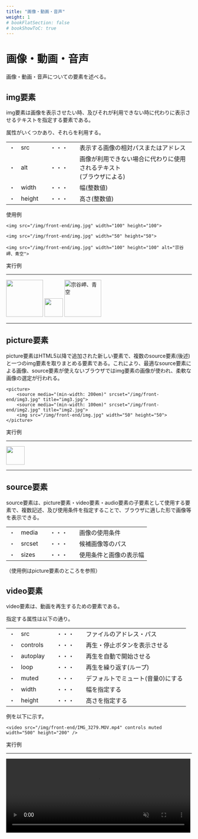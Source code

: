 ```yaml
---
title: "画像・動画・音声"
weight: 1
# bookFlatSection: false
# bookShowToC: true
---
```


# 画像・動画・音声

画像・動画・音声についての要素を述べる。

## img要素

img要素は画像を表示させたい時、及びそれが利用できない時に代わりに表示させるテキストを指定する要素である。

属性がいくつかあり、それらを利用する。

<table style="border:none;">
    <tr style="border:none;">
        <td style="border:none;">・</td>
        <td style="border:none;">src</td>
        <td style="border:none;">　・・・　</td>
        <td style="border:none;">表示する画像の相対パスまたはアドレス</td>
    </tr>
    <tr style="border:none;">
        <td style="border:none;">・</td>
        <td style="border:none;">alt</td>
        <td style="border:none;">　・・・　</td>
        <td style="border:none;">画像が利用できない場合に代わりに使用されるテキスト<br>(ブラウザによる)</td>
    </tr>
    <tr>
        <td style="border:none;">・</td>
        <td style="border:none;">width</td>
        <td style="border:none;">　・・・　</td>
        <td style="border:none;">幅(整数値)</td>
    </tr>
    <tr>
        <td style="border:none;">・</td>
        <td style="border:none;">height</td>
        <td style="border:none;">　・・・　</td>
        <td style="border:none;">高さ(整数値)</td>
    </tr>
</table>

使用例

```
<img src="/img/front-end/img.jpg" width="100" height="100">

<img src="/img/front-end/img.jpg" width="50" height="50">

<img src="/img/front-end/img.jpg" width="100" height="100" alt="宗谷岬、青空">
```

実行例

<hr>
<img src="/img/front-end/img.jpg" width="100" height="100">

<img src="/img/front-end/img.jpg" width="50" height="50">

<img src="/img/front-end/img.jpg" width="100" height="100" alt="宗谷岬、青空">
<hr>



## picture要素

picture要素はHTML5以降で追加された新しい要素で、複数のsource要素(後述)と一つのimg要素を取りまとめる要素である。これにより、最適なsource要素による画像、source要素が使えないブラウザではimg要素の画像が使われ、柔軟な画像の選定が行われる。

```
<picture>
    <source media="(min-width: 200em)" srcset="/img/front-end/img3.jpg" title="img3.jpg">
    <source media="(min-width: 100em)" srcset="/img/front-end/img2.jpg" title="img2.jpg">
    <img src="/img/front-end/img.jpg" width="50" height="50">
</picture>
```

実行例

<hr>
<picture>
    <source media="(min-width: 200em)" srcset="/img/front-end/img3.jpg" title="img3.jpg">
    <source media="(min-width: 100em)" srcset="/img/front-end/img2.jpg" title="img2.jpg">
    <img src="/img/front-end/img.jpg" width="50" height="50">
</picture>
<hr>


## source要素

source要素は、picture要素・video要素・audio要素の子要素として使用する要素で、複数記述、及び使用条件を指定することで、ブラウザに適した形で画像等を表示できる。


<table style="border:none;">
    <tr style="border:none;">
        <td style="border:none;">・</td>
        <td style="border:none;">media</td>
        <td style="border:none;">　・・・　</td>
        <td style="border:none;">画像の使用条件</td>
    </tr>
    <tr style="border:none;">
        <td style="border:none;">・</td>
        <td style="border:none;">srcset</td>
        <td style="border:none;">　・・・　</td>
        <td style="border:none;">候補画像等のパス</td>
    </tr>
    <tr>
        <td style="border:none;">・</td>
        <td style="border:none;">sizes</td>
        <td style="border:none;">　・・・　</td>
        <td style="border:none;">使用条件と画像の表示幅</td>
    </tr>
</table>


（使用例はpicture要素のところを参照）


## video要素

video要素は、動画を再生するための要素である。

指定する属性は以下の通り。

<table style="border:none;">
    <tr style="border:none;">
        <td style="border:none;">・</td>
        <td style="border:none;">src</td>
        <td style="border:none;">　・・・　</td>
        <td style="border:none;">ファイルのアドレス・パス</td>
    </tr>
    <tr style="border:none;">
        <td style="border:none;">・</td>
        <td style="border:none;">controls</td>
        <td style="border:none;">　・・・　</td>
        <td style="border:none;">再生・停止ボタンを表示させる</td>
    </tr>
    <tr>
        <td style="border:none;">・</td>
        <td style="border:none;">autoplay</td>
        <td style="border:none;">　・・・　</td>
        <td style="border:none;">再生を自動で開始させる</td>
    </tr>
    <tr>
        <td style="border:none;">・</td>
        <td style="border:none;">loop</td>
        <td style="border:none;">　・・・　</td>
        <td style="border:none;">再生を繰り返す(ループ)</td>
    </tr>
    <tr>
        <td style="border:none;">・</td>
        <td style="border:none;">muted</td>
        <td style="border:none;">　・・・　</td>
        <td style="border:none;">デフォルトでミュート(音量0)にする</td>
    </tr>
    <tr>
        <td style="border:none;">・</td>
        <td style="border:none;">width</td>
        <td style="border:none;">　・・・　</td>
        <td style="border:none;">幅を指定する</td>
    </tr>
    <tr>
        <td style="border:none;">・</td>
        <td style="border:none;">height</td>
        <td style="border:none;">　・・・　</td>
        <td style="border:none;">高さを指定する</td>
    </tr>
</table>


例を以下に示す。

```
<video src="/img/front-end/IMG_3279.MOV.mp4" controls muted width="500" height="200" />
```

実行例

<hr>
<video src="/img/front-end/IMG_3279.MOV.mp4" controls muted width="500" height="200" />
<hr>

(ちなみにこの動画は私が学生時代に研究室の窓から外の吹雪を撮ったものである)


## audio要素

audio要素は音声を再生するための要素である。

基本的には、video要素から視覚的な内容を排除したものであり、使う属性もvideo要素とほとんど同じ。

<table style="border:none;">
    <tr style="border:none;">
        <td style="border:none;">・</td>
        <td style="border:none;">src</td>
        <td style="border:none;">　・・・　</td>
        <td style="border:none;">ファイルのアドレス・パス</td>
    </tr>
    <tr style="border:none;">
        <td style="border:none;">・</td>
        <td style="border:none;">controls</td>
        <td style="border:none;">　・・・　</td>
        <td style="border:none;">再生・停止ボタンを表示させる</td>
    </tr>
    <tr>
        <td style="border:none;">・</td>
        <td style="border:none;">autoplay</td>
        <td style="border:none;">　・・・　</td>
        <td style="border:none;">再生を自動で開始させる</td>
    </tr>
    <tr>
        <td style="border:none;">・</td>
        <td style="border:none;">loop</td>
        <td style="border:none;">　・・・　</td>
        <td style="border:none;">再生を繰り返す(ループ)</td>
    </tr>
    <tr>
        <td style="border:none;">・</td>
        <td style="border:none;">muted</td>
        <td style="border:none;">　・・・　</td>
        <td style="border:none;">デフォルトでミュート(音量0)にする</td>
    </tr>
</table>

先程の動画ファイルをaudio要素で表示させてみよう。

```
<audio src="/img/front-end/IMG_3279.MOV.mp4" controls />
```

実行例は以下の通り。

<hr>
<audio src="/img/front-end/IMG_3279.MOV.mp4" controls />
<hr>


## track要素

track要素はvideo要素やaudio要素の子要素として利用する要素で、字幕などの外部テキストトラックファイルを指定する場合に使用する要素である。

使用するテキストトラックファイルは、WebVTT形式(.vtt形式)またはTTML形式ファイルである。

指定する主な属性は以下の通り。

<table style="border:none;">
    <tr style="border:none;">
        <td style="border:none;">・</td>
        <td style="border:none;">src</td>
        <td style="border:none;">　・・・　</td>
        <td style="border:none;">ファイルのアドレス・パス</td>
    </tr>
    <tr style="border:none;">
        <td style="border:none;">・</td>
        <td style="border:none;">srclang</td>
        <td style="border:none;">　・・・　</td>
        <td style="border:none;">外部テキストファイルの言語</td>
    </tr>
    <tr>
        <td style="border:none;">・</td>
        <td style="border:none;">kind</td>
        <td style="border:none;">　・・・　</td>
        <td style="border:none;">外部テキストファイルをどのように使用するかの指定</td>
    </tr>
</table>

また、kind属性には以下の値を指定する。

<table style="border:none;">
    <tr style="border:none;">
        <td style="border:none;">・</td>
        <td style="border:none;">subtitles</td>
        <td style="border:none;">　・・・　</td>
        <td style="border:none;">音は聞こえるが理解できない人向けの字幕、映像に重ねて表示</td>
    </tr>
    <tr style="border:none;">
        <td style="border:none;">・</td>
        <td style="border:none;">captions</td>
        <td style="border:none;">　・・・　</td>
        <td style="border:none;">音が（明瞭に）聞こえない人向けの字幕、映像に重ねて表示</td>
    </tr>
    <tr>
        <td style="border:none;">・</td>
        <td style="border:none;">descriptions</td>
        <td style="border:none;">　・・・　</td>
        <td style="border:none;">映像が（明瞭には）見えない場合向けの解説、合成音声で読み上げる</td>
    </tr>
    <tr>
        <td style="border:none;">・</td>
        <td style="border:none;">chapters</td>
        <td style="border:none;">　・・・　</td>
        <td style="border:none;">映像のチャプターのタイトル、操作により一覧を表示</td>
    </tr>
    <tr>
        <td style="border:none;">・</td>
        <td style="border:none;">metadata</td>
        <td style="border:none;">　・・・　</td>
        <td style="border:none;">スクリプトから利用する事を想定したメタデータ</td>
    </tr>
</table>

先程の動画ファイルを利用して実行例を示す。

```
<video src="/img/front-end/IMG_3279.MOV.mp4" controls muted width="500" height="200" >
    <track default kind="captions"
           srclang="ja"
           src="/img/front-end/track.vtt">
</video>
```

ちなみに字幕として利用するvttファイル(track.vtt)は以下の通り。

```
WEBVTT

00:00:00.000 --> 00:00:15.000
これは字幕です。15秒まで表示されます。

00:00:15.000 --> 00:00:30.000
雪が降ってます。
```

表示例

<hr>
<video src="/img/front-end/IMG_3279.MOV.mp4" controls muted width="500" height="200" >
    <track default kind="captions"
           srclang="ja"
           src="/img/front-end/track.vtt">
</video>
<hr>